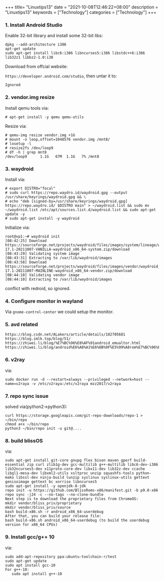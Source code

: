 +++
title= "Linuxtips13"
date = "2021-10-08T12:46:22+08:00"
description = "Linuxtips13"
keywords = ["Technology"]
categories = ["Technology"]
+++
### 1. Install Android Studio
Enable 32-bit library and install some 32-bit libs:     

```
dpkg --add-architecture i386
apt-get update
sudo apt-get install libc6:i386 libncurses5:i386 libstdc++6:i386 lib32z1 libbz2-1.0:i38
``` 
Download from offcial website:      

`https://developer.android.com/studio`, then untar it to:     

```
Ignored
```
### 2. vendor.img resize
Install qemu tools via:    

```
# apt-get install -y qemu qemu-utils
```
Resize via:   

```
# qemu-img resize vendor.img +1G
# mount -o loop,offset=1048576 vendor.img /mnt8/
# losetup -l
# resize2fs /dev/loop9
# df -h | grep mnt8
/dev/loop9      1.1G   67M  1.1G   7% /mnt8
```

### 3. waydroid
Install via:    

```
# export DISTRO="focal"
# sudo curl https://repo.waydro.id/waydroid.gpg --output /usr/share/keyrings/waydroid.gpg && \ 
# echo "deb [signed-by=/usr/share/keyrings/waydroid.gpg] https://repo.waydro.id/ $DISTRO main" > ~/waydroid.list && sudo mv ~/waydroid.list /etc/apt/sources.list.d/waydroid.list && sudo apt-get update -y
# sudo apt-get install -y waydroid
```
Initialize via:     

```
root@vp1:~# waydroid init
[08:42:25] Download https://sourceforge.net/projects/waydroid/files/images/system/lineage/waydroid_x86_64/lineage-17.1-20211007-VANILLA-waydroid_x86_64-system.zip/download
[08:43:29] Validating system image
[08:43:31] Extracting to /var/lib/waydroid/images
[08:43:58] Download https://sourceforge.net/projects/waydroid/files/images/vendor/waydroid_x86_64/lineage-17.1-20211007-MAINLINE-waydroid_x86_64-vendor.zip/download
[08:44:10] Validating vendor image
[08:44:10] Extracting to /var/lib/waydroid/images
```
conflict with redroid, so ignored. 
### 4. Configure monitor in wayland
Via `gnome-control-center` we could setup the monitor. 

### 5. avd related

```
https://blog.csdn.net/ALakers/article/details/102705681
https://blog.imlk.top/blog/51/
https://zhiwei.li/blog/%E7%BC%96%E8%AF%91android_emualtor.html
https://zhiwei.li/blog/android%E6%A8%A1%E6%8B%9F%E5%99%A8rom%E7%BC%96%E8%AF%91.html
```

### 6. v2ray
via:    

```
sudo docker run -d --restart=always --privileged --network=host --name=v2raya -v /etc/v2raya:/etc/v2raya mzz2017/v2raya
```

### 7. repo sync issue
solved via(python2->python3):    

```
curl https://storage.googleapis.com/git-repo-downloads/repo-1 > ~/bin/repo
chmod a+x ~/bin/repo
python3 ~/bin/repo init -u git@....
```

### 8. build blissOS
via:    

```
sudo apt-get install git-core gnupg flex bison maven gperf build-essential zip curl zlib1g-dev gcc-multilib g++-multilib libc6-dev-i386  lib32ncurses5-dev x11proto-core-dev libx11-dev lib32z-dev ccache libgl1-mesa-dev libxml2-utils xsltproc unzip squashfs-tools python-mako libssl-dev ninja-build lunzip syslinux syslinux-utils gettext genisoimage gettext bc xorriso libncurses5
sudo apt-get install -y openjdk-8-jdk
repo init -u https://github.com/BlissRoms-x86/manifest.git -b p9.0-x86
repo sync -j24 -c --no-tags --no-clone-bundle
Next step is to download the proprietary files from ChromeOS:
mkdir vendor/bliss_priv/proprietary
mkdir vendor/bliss_priv/source
bash build-x86.sh -r android_x86_64-userdebug
After that, you can build your release file:
bash build-x86.sh android_x86_64-userdebug (to build the userdebug version for x86_64 CPUs)
```

### 9. Install gcc/g++ 10
via:    

```
sudo add-apt-repository ppa:ubuntu-toolchain-r/test
sudo apt-get update
sudo apt install gcc-10
For g++-10:
   sudo apt install g++-10
```
